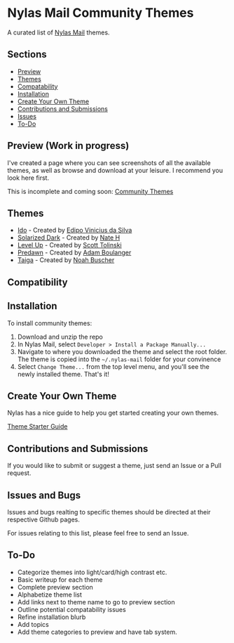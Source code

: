 # Nylas Mail Community Themes
A curated list of [Nylas Mail](https://github.com/nylas/nylas-mail) themes.

## Sections
* [Preview](https://github.com/Sgouws/nylas-mail-community-themes#contents)
* [Themes](https://github.com/Sgouws/nylas-mail-community-themes#preview)
* [Compatability](https://github.com/Sgouws/nylas-mail-community-themes#compatibility)
* [Installation](https://github.com/Sgouws/nylas-mail-community-themes#installation)
* [Create Your Own Theme](https://github.com/Sgouws/nylas-mail-community-themes#create-your-own-theme)
* [Contributions and Submissions](https://github.com/Sgouws/nylas-mail-community-themes#contributions-and-submissions)
* [Issues](https://github.com/Sgouws/nylas-mail-community-themes#issues)
* [To-Do](https://github.com/Sgouws/nylas-mail-community-themes#to-do)


## Preview (Work in progress)
I've created a page where you can see screenshots of all the available themes, as well as browse and download at your leisure. I recommend you look here first.

This is incomplete and coming soon:
[Community Themes](https://sgouws.github.io/nylas-mail-community-themes/)

## Themes
* [Ido](https://github.com/edipox/n1-ido) - Created by [Edipo Vinicius da Silva](https://github.com/edipox)
* [Solarized Dark](https://github.com/NSHenry/N1-Solarized-Dark) - Created by [Nate H](https://github.com/NSHenry)
* [Level Up](https://github.com/stolinski/level-up-nylas-n1-theme) - Created by [Scott Tolinski](https://github.com/stolinski)
* [Predawn](https://github.com/adambmedia/N1-Predawn) - Created by [Adam Boulanger](https://github.com/adambmedia)
* [Taiga](https://github.com/noahbuscher/N1-Taiga) - Created by [Noah Buscher](https://github.com/noahbuscher)


## Compatibility

## Installation

To install community themes:


1. Download and unzip the repo
2. In Nylas Mail, select `Developer > Install a Package Manually... `
3. Navigate to where you downloaded the theme and select the root folder. The theme is copied into the `~/.nylas-mail` folder for your convinence
5. Select `Change Theme...` from the top level menu, and you'll see the newly installed theme. That's it!

## Create Your Own Theme
Nylas has a nice guide to help you get started creating your own themes.

[Theme Starter Guide](https://github.com/nylas/nylas-mail-theme-starter)

## Contributions and Submissions
If you would like to submit or suggest a theme, just send an Issue or a Pull request.

## Issues and Bugs
Issues and bugs realting to specific themes should be directed at their respective Github pages.

For issues relating to this list, please feel free to send an Issue.

## To-Do
* Categorize themes into light/card/high contrast etc.
* Basic writeup for each theme
* Complete preview section
* Alphabetize theme list
* Add links next to theme name to go to preview section
* Outline potential compatability issues
* Refine installation blurb
* Add topics
* Add theme categories to preview and have tab system.